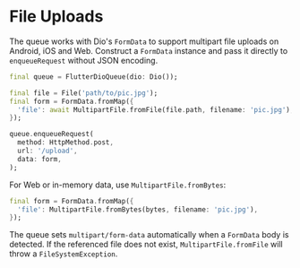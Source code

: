 # File Uploads

The queue works with Dio's `FormData` to support multipart file uploads on
Android, iOS and Web. Construct a `FormData` instance and pass it directly to
`enqueueRequest` without JSON encoding.

```dart
final queue = FlutterDioQueue(dio: Dio());

final file = File('path/to/pic.jpg');
final form = FormData.fromMap({
  'file': await MultipartFile.fromFile(file.path, filename: 'pic.jpg'),
});

queue.enqueueRequest(
  method: HttpMethod.post,
  url: '/upload',
  data: form,
);
```

For Web or in-memory data, use `MultipartFile.fromBytes`:

```dart
final form = FormData.fromMap({
  'file': MultipartFile.fromBytes(bytes, filename: 'pic.jpg'),
});
```

The queue sets `multipart/form-data` automatically when a `FormData` body is
detected. If the referenced file does not exist, `MultipartFile.fromFile` will
throw a `FileSystemException`.

